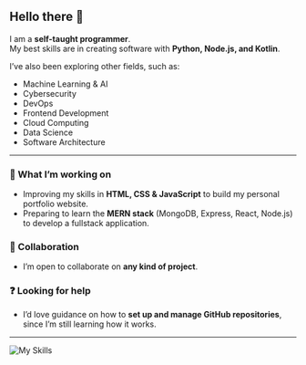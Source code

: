 ## Hello there 👋  

I am a **self-taught programmer**.  
My best skills are in creating software with **Python, Node.js, and Kotlin**.  

I’ve also been exploring other fields, such as:  
- Machine Learning & AI  
- Cybersecurity  
- DevOps  
- Frontend Development  
- Cloud Computing  
- Data Science  
- Software Architecture  

---

### 🌱 What I’m working on
- Improving my skills in **HTML, CSS & JavaScript** to build my personal portfolio website.  
- Preparing to learn the **MERN stack** (MongoDB, Express, React, Node.js) to develop a fullstack application.  

### 🤝 Collaboration
- I’m open to collaborate on **any kind of project**.  

### ❓ Looking for help
- I’d love guidance on how to **set up and manage GitHub repositories**, since I’m still learning how it works.  

---

![My Skills](https://skillicons.dev/icons?i=python,js,nodejs,html,css,kotlin,cpp,c,asm,bash,sql,git)
